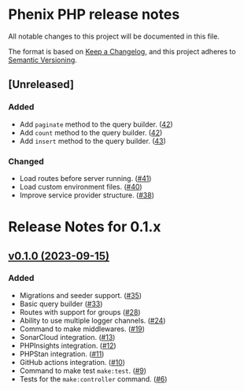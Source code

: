 # Phenix PHP release notes

All notable changes to this project will be documented in this file.

The format is based on [Keep a Changelog](https://keepachangelog.com/en/1.0.0/),
and this project adheres to [Semantic Versioning](https://semver.org/spec/v2.0.0.html).

## [Unreleased]

### Added
- Add `paginate` method to the query builder. ([42](https://github.com/barbosa89/phenix/pull/42))
- Add `count` method to the query builder. ([42](https://github.com/barbosa89/phenix/pull/42))
- Add `insert` method to the query builder. ([43](https://github.com/barbosa89/phenix/pull/43))

### Changed
- Load routes before server running. ([#41](https://github.com/barbosa89/phenix/pull/41))
- Load custom environment files. ([#40](https://github.com/barbosa89/phenix/pull/40))
- Improve service provider structure. ([#38](https://github.com/barbosa89/phenix/pull/38))

# Release Notes for 0.1.x

## [v0.1.0 (2023-09-15)](https://github.com/barbosa89/phenix/compare/0.1.0...0.0.1-alpha.1)

### Added
- Migrations and seeder support. ([#35](https://github.com/barbosa89/phenix/pull/35))
- Basic query builder ([#33](https://github.com/barbosa89/phenix/pull/33))
- Routes with support for groups ([#28](https://github.com/barbosa89/phenix/pull/28))
- Ability to use multiple logger channels. ([#24](https://github.com/barbosa89/phenix/pull/24))
- Command to make middlewares. ([#19](https://github.com/barbosa89/phenix/pull/19))
- SonarCloud integration. ([#13](https://github.com/barbosa89/phenix/pull/13))
- PHPInsights integration. ([#12](https://github.com/barbosa89/phenix/pull/12))
- PHPStan integration. ([#11](https://github.com/barbosa89/phenix/pull/11))
- GitHub actions integration. ([#10](https://github.com/barbosa89/phenix/pull/10))
- Command to make test `make:test`. ([#9](https://github.com/barbosa89/phenix/pull/9))
- Tests for the `make:controller` command. ([#6](https://github.com/barbosa89/phenix/pull/6))

